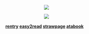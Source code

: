   <p align="center">
</p>
 <p align="center">
<img src="https://file.garden/Zy4Qac38k0TT_wEe/imageedit_1_6949188515.png" data-canonical-src="(https://pbs.twimg.com/media/GYszLABX0AAIY8N?format=jpg&name=4096x4096)" width =  />
</p>
<p align="center">
  <img src="https://komarev.com/ghpvc/?username=campanellademillion&label=ROBOTS_DESTROYED&color=584e78">
  </p>
<div align="center">

<b> [rentry](https://rentry.co/yuridivye) [easy2read](https://rentry.co/fishmael) [strawpage](https://gachikoi.straw.page/) [atabook](https://kurode.atabook.org/)ㅤ</b>

